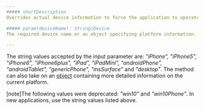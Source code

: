 ```yaml
---
##### shortDescription
Overrides actual device information to force the application to operate as if it was running on a specified device.

##### param(deviceName): String|Device
The required device name or an object specifying platform information.

---
```

The string values accepted by the input parameter are: *"iPhone", "iPhone5", "iPhone6", "iPhone6plus", "iPad", "iPadMini", "androidPhone", "androidTablet", "genericPhone", "msSurface"* and *"desktop"*. The method can also take on an [object](/api-reference/50%20Common/Object%20Structures/device '/Documentation/ApiReference/Common/Object_Structures/device/') containing more detailed information on the current platform.

[note]The following values were deprecated: *"win10"* and *"win10Phone"*. In new applications, use the string values listed above.